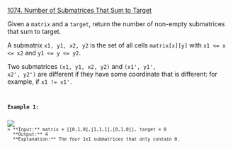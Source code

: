 [1074. Number of Submatrices That Sum to Target](https://leetcode.com/problems/number-of-submatrices-that-sum-to-target)

Given a <code>matrix</code> and a <code>target</code>, return the number of non-empty submatrices that sum to target.

A submatrix <code>x1, y1, x2, y2</code> is the set of all cells <code>matrix[x][y]</code> with <code>x1 <= x <= x2</code> and <code>y1 <= y <= y2</code>.

Two submatrices <code>(x1, y1, x2, y2)</code> and <code>(x1', y1', x2', y2')</code> are different if they have some coordinate that is different: for example, if <code>x1 != x1'<code>.

### **Example 1:**
<img src = "https://assets.leetcode.com/uploads/2020/09/02/mate1.jpg" />
> **Input:** matrix = [[0,1,0],[1,1,1],[0,1,0]], target = 0
  **Output:** 4
  **Explanation:** The four 1x1 submatrices that only contain 0.
